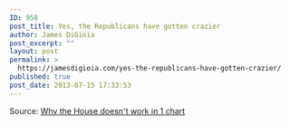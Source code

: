 ```yaml
---
ID: 958
post_title: Yes, the Republicans have gotten crazier
author: James DiGioia
post_excerpt: ""
layout: post
permalink: >
  https://jamesdigioia.com/yes-the-republicans-have-gotten-crazier/
published: true
post_date: 2013-07-15 17:33:53
---
```

Source: [Why the House doesn't work in 1 chart][1]

 [1]: http://www.washingtonpost.com/blogs/the-fix/wp/2013/07/15/how-the-house-works-or-doesnt-explained-in-1-chart/